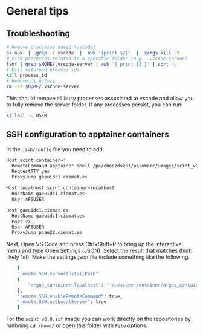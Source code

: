 # General tips

## Troubleshooting

```bash
# Remove processes named *vscode*
ps aux  |  grep -i vscode  |  awk '{print $2}'  |  xargs kill -9
# Find processes related to a specific folder (e.g. .vscode-server)
lsof | grep $HOME/.vscode-server | awk '{ print $2 }' | sort -u
# Kill returned process ids
kill process_id
# Remove directory
rm -rf $HOME/.vscode-server
```
This should remove all busy processes associated to vscode and allow you to fully remove the server folder. If any processes persist, you can run:

```bash
killall -u USER
```

## SSH configuration to apptainer containers
In the `.ssh/config` file you need to add:
```bash
Host scint_container~*
  RemoteCommand apptainer shell /pc/choozdsk01/palomare/images/scint_v0.0.sif
  RequestTTY yes
  ProxyJump gaeuidc1.ciemat.es

Host localhost scint_container~localhost
  HostName gaeuidc1.ciemat.es
  User AFSUSER

Host gaeuidc1.ciemat.es
  HostName gaeuidc1.ciemat.es
  Port 22
  User AFSUSER
  ProxyJump pcae22.ciemat.es
```
Next, Open VS Code and press Ctrl+Shift+P to bring up the interactive menu and type Open Settings (JSON). Select the result that matches (hint: likely 1st). Make the settings.json file include something like the following.
```bash
    {
    "remote.SSH.serverInstallPath": 
    {
        "argos_container~localhost": "~/.vscode-container/argos_container"
    },
    "remote.SSH.enableRemoteCommand": true,
    "remote.SSH.useLocalServer": true
    }
```
For the `scint_v0.0.sif` image you can work directly on the repositories by runbning `cd /home/` or open this folder with `File` options. 
